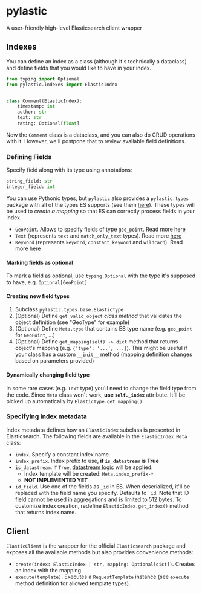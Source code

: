 # pylastic

A user-friendly high-level Elasticsearch client wrapper

## Indexes
You can define an index as a class (although it's technically a dataclass) and define
fields that you would like to have in your index. 

```Python
from typing import Optional
from pylastic.indexes import ElasticIndex


class Comment(ElasticIndex):
    timestamp: int
    author: str
    text: str
    rating: Optional[float]
```

Now the `Comment` class is a dataclass, and you can also do CRUD operations with it. However, we'll
postpone that to review available field definitions.

### Defining Fields
Specify field along with its type using annotations:
```python
string_field: str
integer_field: int
```
You can use Pythonic types, but `pylastic` also provides a `pylastic.types` package with all of the
types ES supports (see them [here](https://www.elastic.co/guide/en/elasticsearch/reference/current/mapping-types.html)).
These types will be used to *create a mapping* so that ES can correctly process fields in your index.

- `GeoPoint`. Allows to specify fields of type `geo_point`. Read more [here](https://www.elastic.co/guide/en/elasticsearch/reference/current/geo-point.html)
- `Text` (represents `text` and `match_only_text` types). Read more [here](https://www.elastic.co/guide/en/elasticsearch/reference/8.8/text.html)
- `Keyword` (represents `keyword`, `constant_keyword` and `wildcard`). Read more [here](https://www.elastic.co/guide/en/elasticsearch/reference/8.8/keyword.html#keyword)

#### Marking fields as optional
To mark a field as optional, use `typing.Optional` with the type it's supposed to have, e.g. `Optional[GeoPoint]`

#### Creating new field types
1. Subclass `pylastic.types.base.ElasticType`
2. (Optional) Define `get_valid_object` _class method_ that validates the object definition (see "GeoType" for example)
3. (Optional) Define `Meta.type` that contains ES type name (e.g. `geo_point` for `GeoPoint`, ...)
4. (Optional) Define `get_mapping(self) -> dict` method that returns object's mapping (e.g. `{'type': '...', ...}`).
This might be useful if your class has a custom `__init__` method (mapping definition changes based on parameters provided)

#### Dynamically changing field type
In some rare cases (e.g. `Text` type) you'll need to change the field type from the code. Since `Meta` class won't work,
**use `self._index`** attribute. It'll be picked up automatically by `ElasticType.get_mapping()`

### Specifying index metadata
Index metadata defines how an `ElasticIndex` subclass is presented in Elasticsearch. The following
fields are available in the `ElasticIndex.Meta` class:
- `index`. Specify a constant index name.
- `index_prefix`. Index prefix to use, **if `is_datastream` is True** 
- `is_datastream`. If `True`, [datastream logic](https://www.elastic.co/guide/en/elasticsearch/reference/current/data-streams.html)
will be applied:
  - Index template will be created: `Meta.index_prefix-*`
  - **NOT IMPLEMENTED YET**
- `id_field`. Use one of the fields as `_id` in ES. When deserialized, it'll be replaced with the field name you specify. Defaults to `_id`.
Note that ID field cannot be used in aggregations and is limited to 512 bytes.
To customize index creation, redefine `ElasticIndex.get_index()` method that returns index name.


## Client
`ElasticClient` is the wrapper for the official `Elasticsearch` package and exposes all the available methods but
also provides convenience methods:
- `create(index: ElasticIndex | str, mapping: Optional[dict])`. Creates an index with the mapping
- `execute(template)`. Executes a `RequestTemplate` instance (see `execute` method definition for allowed template types).

